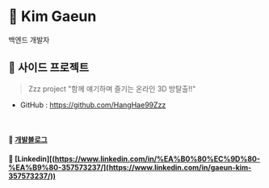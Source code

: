 # 🚀 Kim Gaeun
백엔드 개발자
<br>

## 🍄 사이드 프로젝트
> Zzz project "함께 얘기하며 즐기는 온라인 3D 방탈출!!"
- GitHub : https://github.com/HangHae99Zzz
<br>

#### 💬 [개발블로그](https://paran21.tistory.com)
#### 💬 [Linkedin][(https://www.linkedin.com/in/%EA%B0%80%EC%9D%80-%EA%B9%80-357573237/](https://www.linkedin.com/in/gaeun-kim-357573237/))
<br>
